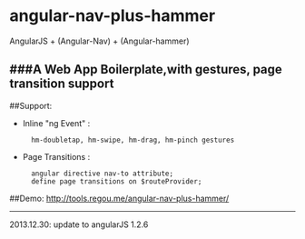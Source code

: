 angular-nav-plus-hammer
=======================

AngularJS + (Angular-Nav) + (Angular-hammer)

###A Web App Boilerplate,with gestures, page transition support
--------------


##Support:
- Inline "ng Event" :

		hm-doubletap, hm-swipe, hm-drag, hm-pinch gestures

- Page Transitions :

		angular directive nav-to attribute;
		define page transitions on $routeProvider;


##Demo:
		http://tools.regou.me/angular-nav-plus-hammer/


--------------
2013.12.30: update to angularJS 1.2.6
